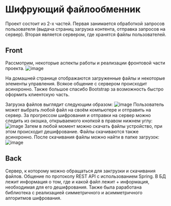 # Шифрующий файлообменник
Проект состоит из 2-х частей. Первая занимается обработкой запросов пользователя (выдача страниц загрузка контента, отправка запросов на сервер). Вторая является сервером, где хранятся файлы пользователей. 

## Front
Рассмотрим, некоторые аспекты работы и реализации фронтовой части проекта.
![image](https://github.com/NoticeMeCapcake/Java/assets/74198226/19ee1467-af02-4e3e-988e-2561467b6802)

На домашней странице отображаются загруженные файлы и некоторые элементы управления. 
Всякое общение с сервером происходит асинхронно. Также большое спасибо Bootstrap за возможность быстро оформить клиентскую часть.

Загрузка файлов выглядит следующим образом:
![image](https://github.com/NoticeMeCapcake/Java/assets/74198226/515c7472-63d2-44e6-a492-feaa7d5fec96)
Пользователь может выбрать любой файл на своём компьютере и отправить на сервер.
За прогрессом шифрования и отправки на сервер можно следить из окошка, открываемого кнопкой в правом нижнем углу:
![image](https://github.com/NoticeMeCapcake/Java/assets/74198226/542f34f1-3139-4573-a6eb-f41f43b88377)
Затем в любой момент можно скачать файлы устройство, при этом происходит дешифрование. Файлы скачиваются также асинхронно. После скачивания файлы можно найти в папке загрузок:
![image](https://github.com/NoticeMeCapcake/Java/assets/74198226/63ea4d47-75a7-4400-9b23-ff3c80745b19)

## Back
Сервер, к которому можно обращаться для закгрузки и скачивания файлов. Общение по протоколу REST API с использованием Spring.
В БД лежит информация о том, где и какой файл лежит + информация, необходимая для его дешифрования.
Также была раработана библиотека с реализацией симметричного и асимметричного алгоритмов шифрования.
